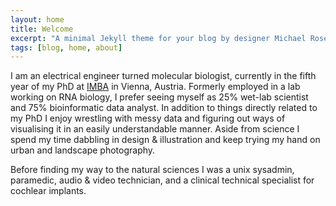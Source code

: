 ```yaml
---
layout: home
title: Welcome
excerpt: "A minimal Jekyll theme for your blog by designer Michael Rose."
tags: [blog, home, about]
---
```

I am an electrical engineer turned molecular biologist, currently in the fifth year of my PhD at [IMBA](https://www.imba.oeaw.ac.at/) in Vienna, Austria. Formerly employed in a lab working on RNA biology, I prefer seeing myself as 25% wet-lab scientist and 75% bioinformatic data analyst. In addition to things directly related to my PhD I enjoy wrestling with messy data and figuring out ways of visualising it in an easily understandable manner. Aside from science I spend my time dabbling in design & illustration and keep trying my hand on urban and landscape photography.

Before finding my way to the natural sciences I was a unix sysadmin, paramedic, audio & video technician, and a clinical technical specialist for cochlear implants.
